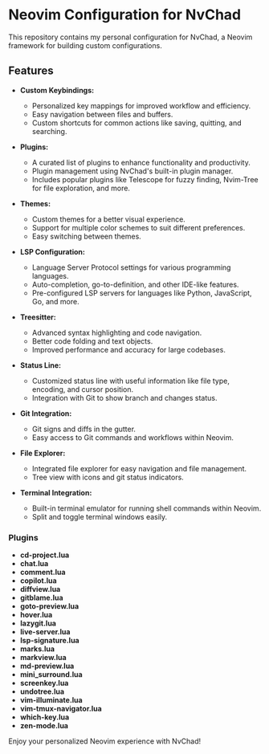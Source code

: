 # Neovim Configuration for NvChad

This repository contains my personal configuration for NvChad, a Neovim framework for building custom configurations.

## Features

- **Custom Keybindings:** 
  - Personalized key mappings for improved workflow and efficiency.
  - Easy navigation between files and buffers.
  - Custom shortcuts for common actions like saving, quitting, and searching.

- **Plugins:**
  - A curated list of plugins to enhance functionality and productivity.
  - Plugin management using NvChad's built-in plugin manager.
  - Includes popular plugins like Telescope for fuzzy finding, Nvim-Tree for file exploration, and more.

- **Themes:**
  - Custom themes for a better visual experience.
  - Support for multiple color schemes to suit different preferences.
  - Easy switching between themes.

- **LSP Configuration:**
  - Language Server Protocol settings for various programming languages.
  - Auto-completion, go-to-definition, and other IDE-like features.
  - Pre-configured LSP servers for languages like Python, JavaScript, Go, and more.

- **Treesitter:**
  - Advanced syntax highlighting and code navigation.
  - Better code folding and text objects.
  - Improved performance and accuracy for large codebases.

- **Status Line:**
  - Customized status line with useful information like file type, encoding, and cursor position.
  - Integration with Git to show branch and changes status.

- **Git Integration:**
  - Git signs and diffs in the gutter.
  - Easy access to Git commands and workflows within Neovim.

- **File Explorer:**
  - Integrated file explorer for easy navigation and file management.
  - Tree view with icons and git status indicators.

- **Terminal Integration:**
  - Built-in terminal emulator for running shell commands within Neovim.
  - Split and toggle terminal windows easily.

### Plugins

- **cd-project.lua**
- **chat.lua**
- **comment.lua**
- **copilot.lua**
- **diffview.lua**
- **gitblame.lua**
- **goto-preview.lua**
- **hover.lua**
- **lazygit.lua**
- **live-server.lua**
- **lsp-signature.lua**
- **marks.lua**
- **markview.lua**
- **md-preview.lua**
- **mini_surround.lua**
- **screenkey.lua**
- **undotree.lua**
- **vim-illuminate.lua**
- **vim-tmux-navigator.lua**
- **which-key.lua**
- **zen-mode.lua**

Enjoy your personalized Neovim experience with NvChad!
